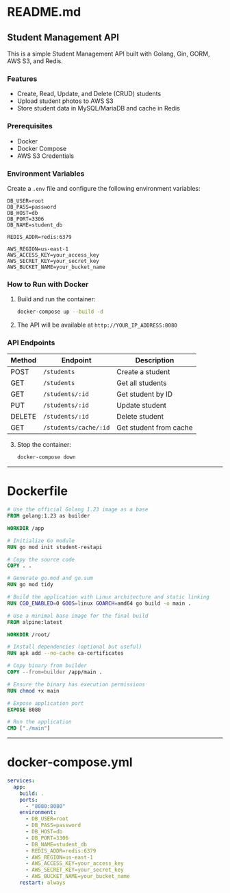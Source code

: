 # README.md

## Student Management API
This is a simple Student Management API built with Golang, Gin, GORM, AWS S3, and Redis.

### Features
- Create, Read, Update, and Delete (CRUD) students
- Upload student photos to AWS S3
- Store student data in MySQL/MariaDB and cache in Redis

### Prerequisites
- Docker
- Docker Compose
- AWS S3 Credentials

### Environment Variables
Create a `.env` file and configure the following environment variables:
```env
DB_USER=root
DB_PASS=password
DB_HOST=db
DB_PORT=3306
DB_NAME=student_db

REDIS_ADDR=redis:6379

AWS_REGION=us-east-1
AWS_ACCESS_KEY=your_access_key
AWS_SECRET_KEY=your_secret_key
AWS_BUCKET_NAME=your_bucket_name
```

### How to Run with Docker
1. Build and run the container:
   ```sh
   docker-compose up --build -d
   ```
2. The API will be available at `http://YOUR_IP_ADDRESS:8080`

### API Endpoints
| Method | Endpoint               | Description              |
|--------|------------------------|--------------------------|
| POST   | `/students`            | Create a student        |
| GET    | `/students`            | Get all students        |
| GET    | `/students/:id`        | Get student by ID       |
| PUT    | `/students/:id`        | Update student          |
| DELETE | `/students/:id`        | Delete student          |
| GET    | `/students/cache/:id`  | Get student from cache  |

3. Stop the container:
   ```sh
   docker-compose down
   ```
---

# Dockerfile

```dockerfile
# Use the official Golang 1.23 image as a base
FROM golang:1.23 as builder

WORKDIR /app

# Initialize Go module
RUN go mod init student-restapi

# Copy the source code
COPY . .

# Generate go.mod and go.sum
RUN go mod tidy

# Build the application with Linux architecture and static linking
RUN CGO_ENABLED=0 GOOS=linux GOARCH=amd64 go build -o main .

# Use a minimal base image for the final build
FROM alpine:latest

WORKDIR /root/

# Install dependencies (optional but useful)
RUN apk add --no-cache ca-certificates

# Copy binary from builder
COPY --from=builder /app/main .

# Ensure the binary has execution permissions
RUN chmod +x main

# Expose application port
EXPOSE 8080

# Run the application
CMD ["./main"]
```

---

# docker-compose.yml

```yaml
services:
  app:
    build: .
    ports:
      - "8080:8080"
    environment:
      - DB_USER=root
      - DB_PASS=password
      - DB_HOST=db
      - DB_PORT=3306
      - DB_NAME=student_db
      - REDIS_ADDR=redis:6379
      - AWS_REGION=us-east-1
      - AWS_ACCESS_KEY=your_access_key
      - AWS_SECRET_KEY=your_secret_key
      - AWS_BUCKET_NAME=your_bucket_name
    restart: always
